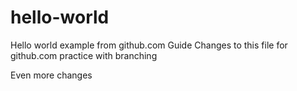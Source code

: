 # hello-world
Hello world example from github.com Guide
Changes to this file for github.com practice with branching

Even more changes
